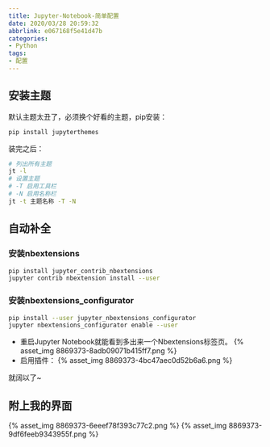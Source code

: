 ```yaml
---
title: Jupyter-Notebook-简单配置
date: 2020/03/28 20:59:32
abbrlink: e067168f5e41d47b
categories:
- Python
tags:
- 配置
---
```

## 安装主题
默认主题太丑了，必须换个好看的主题，pip安装：
```bash
pip install jupyterthemes
```

装完之后：
```bash
# 列出所有主题
jt -l
# 设置主题
# -T 启用工具栏
# -N 启用名称栏
jt -t 主题名称 -T -N
```

## 自动补全
### 安装nbextensions
```bash
pip install jupyter_contrib_nbextensions
jupyter contrib nbextension install --user
```

### 安装nbextensions_configurator
```bash
pip install --user jupyter_nbextensions_configurator 
jupyter nbextensions_configurator enable --user
```
- 重启Jupyter Notebook就能看到多出来一个Nbextensions标签页。
{% asset_img 8869373-8adb09071b415ff7.png %}
- 启用插件：
{% asset_img 8869373-4bc47aec0d52b6a6.png %}

就阔以了~

## 附上我的界面
{% asset_img 8869373-6eeef78f393c77c2.png %}
{% asset_img 8869373-9df6feeb9343955f.png %}

